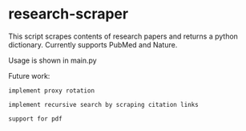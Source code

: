 # research-scraper
This script scrapes contents of research papers and returns a python dictionary. Currently supports PubMed and Nature.

Usage is shown in main.py


Future work:

    implement proxy rotation
    
    implement recursive search by scraping citation links
    
    support for pdf


